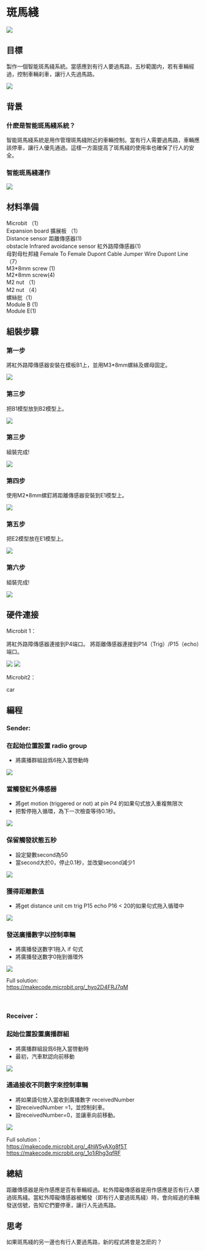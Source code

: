 # 斑馬綫
![](picture/7/7_1.png)

## 目標

<P>
製作一個智能斑馬綫系統。當感應到有行人要過馬路，五秒範圍内，若有車輛經過，控制車輛刹車，讓行人先過馬路。
<P>
 
![](picture/7/7_2.png)

## 背景
### 什麽是智能斑馬綫系統？

<P>
智能斑馬綫系統是用作管理斑馬綫附近的車輛控制。當有行人需要過馬路，車輛應該停車，讓行人優先通過。這樣一方面提高了斑馬綫的使用率也確保了行人的安全。
<P>

### 智能斑馬綫運作

![](picture/7/7_4.png)

## 材料準備
<P>
Microbit （1）<BR>
Expansion board 擴展板 （1）<BR>
Distance sensor 距離傳感器(1)<BR>
obstacle Infrared avoidance sensor  紅外路障傳感器(1)<BR>
母對母杜邦綫 Female To Female Dupont Cable Jumper Wire Dupont Line （7）<BR>
M3*8mm screw (1)<BR>
M2*8mm screw(4)<BR>
M2 nut （1）<BR>
M2 nut （4）<BR>
螺絲批（1）<BR>
Module B (1)<BR>
Module E(1) <BR>
<P>

## 組裝步驟
### 第一步

<P>
將紅外路障傳感器安裝在模板B1上，並用M3*8mm螺絲及螺母固定。 
<P>
 
![](picture/7/7_5.png)

### 第三步
<P>
把B1模型放到B2模型上。
<P>
 
![](picture/7/7_6.png)

### 第三步
<P>
組裝完成!
<P>
 
![](picture/7/7_7.png)

### 第四步
<P>
使用M2*8mm螺釘將距離傳感器安裝到E1模型上。
<P>
 
![](picture/7/7_8.png)

### 第五步
<P>
把E2模型放在E1模型上。
<P>
 
![](picture/7/7_9.png)

### 第六步
<P>
組裝完成!
<P>
 
![](picture/7/7_10.png)

## 硬件連接
<P>
Microbit 1：
<P>

<P>
將紅外路障傳感器連接到P4端口。
將距離傳感器連接到P14（Trig）/P15（echo）端口。
<P>
 
![](picture/7/ch7pic.png)
![](picture/7/7_11.jpg)
<BR>
<P>
Microbit2：<BR>
<P>
<P>
car
<P>

## 編程
### Sender:
### 在起始位置設置 radio group
+ 將廣播群組設爲6拖入當啓動時


![](picture/7/7_13.png)

### 當觸發紅外傳感器
+ 將get motion (triggered or not) at pin P4 的如果句式放入重複無限次
+ 把暫停拖入循環，為下一次檢查等待0.1秒。
 

![](picture/7/7_15.png)

### 保留觸發狀態五秒
+ 設定變數second為50
+ 當second大於0，停止0.1秒，並改變second減少1
 

![](picture/7/7_17.png)

### 獲得距離數值
+ 將get distance unit cm trig P15 echo P16 < 20的如果句式拖入循環中
 

![](picture/7/7_19.png)

### 發送廣播數字以控制車輛
+ 將廣播發送數字1拖入 if 句式
+ 將廣播發送數字0拖到循環外
 

![](picture/7/7_21.png)
<P>
Full solution:<BR>
<a href="https://makecode.microbit.org/_hyo2D4FRJ7qM">https://makecode.microbit.org/_hyo2D4FRJ7qM</a>
<P>
<BR>

### Receiver：
### 起始位置設置廣播群組
+ 將廣播群組設爲6拖入當啓動時
+ 最初，汽車默認向前移動
 

![](picture/7/7_23.png)
 
### 通過接收不同數字來控制車輛
+ 將如果語句放入當收到廣播數字 receivedNumber 
+ 設receivedNumber =1，並控制刹車。
+ 設receivedNumber=0，並讓車向前移動。
 

![](picture/7/7_25.png)
<P>
Full solution：<BR>
<a href="https://makecode.microbit.org/_4hW5yAXg8f5T">https://makecode.microbit.org/_4hW5yAXg8f5T</a><BR>
<a href="https://makecode.microbit.org/_1o1iRhg3qfRF">https://makecode.microbit.org/_1o1iRhg3qfRF</a>
<P>

## 總結

<P>
距離傳感器是用作感應是否有車輛經過。紅外障礙傳感器是用作感應是否有行人要過斑馬綫。當紅外障礙傳感器被觸發（即有行人要過斑馬綫）時，會向經過的車輛發送信號，告知它們要停車，讓行人先過馬路。
<P>

## 思考

<P>
如果斑馬綫的另一邊也有行人要過馬路，新的程式將會是怎麽的？
<P>

